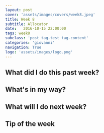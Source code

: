 ```yaml
---
layout: post
cover: 'assets/images/covers/week8.jpeg'
title: Week 8
subtitle: Allocator
date:   2016-10-15 22:00:00
tags: week8
subclass: 'post tag-test tag-content'
categories: 'giovanni'
navigation: True
logo: 'assets/images/logo.png'
---
```


## What did I do this past week?

## What's in my way?

## What will I do next week?

## Tip of the week
